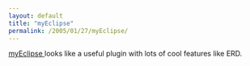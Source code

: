 ```yaml
---
layout: default
title: "myEclipse"
permalink: /2005/01/27/myEclipse/
---
```


<a href="http://www.myeclipseide.com/" target="_blank">myEclipse </a>looks like a useful plugin with lots of cool features like ERD.<br/>